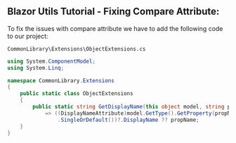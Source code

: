 ## Blazor Utils Tutorial - Fixing Compare Attribute:

To fix the issues with compare attribute we have to add the following code to our project:
   
`CommonLibrary\Extensions\ObjectExtensions.cs`

```c#
using System.ComponentModel;
using System.Linq;

namespace CommonLibrary.Extensions
{
    public static class ObjectExtensions
    {
        public static string GetDisplayName(this object model, string propName) 
            => ((DisplayNameAttribute)model.GetType().GetProperty(propName)?.GetCustomAttributes(typeof(DisplayNameAttribute), true)
                .SingleOrDefault())?.DisplayName ?? propName;
    }
}
```








